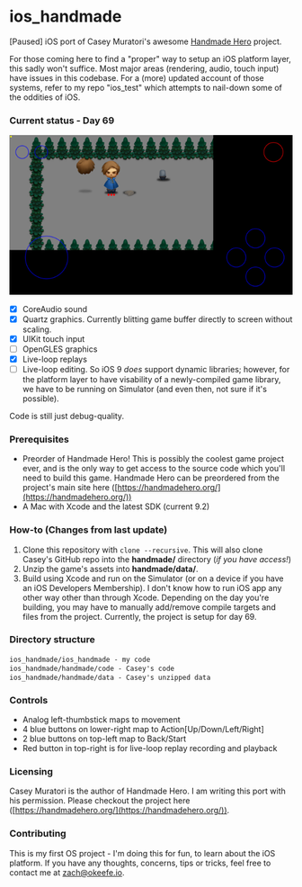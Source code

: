 # ios_handmade
[Paused] iOS port of Casey Muratori's awesome [Handmade Hero](https://handmadehero.org/) project.

For those coming here to find a "proper" way to setup an iOS platform layer, this sadly won't suffice. Most major areas (rendering, audio, touch input) have issues in this codebase. For a (more) updated account of those systems, refer to my repo "ios_test" which attempts to nail-down some of the oddities of iOS.

### Current status - Day 69

![screenshot](/screenshots/day69.png)

- [x] CoreAudio sound
- [x] Quartz graphics. Currently blitting game buffer directly to screen without scaling.
- [x] UIKit touch input
- [ ] OpenGLES graphics
- [X] Live-loop replays
- [ ] Live-loop editing. So iOS 9 *does* support dynamic libraries; however, for the platform layer to have visability of a newly-compiled game library, we have to be running on Simulator (and even then, not sure if it's possible).

Code is still just debug-quality.

### Prerequisites
* Preorder of Handmade Hero! This is possibly the coolest game project ever, and is the only way to get access to the source code which you'll need to build this game. Handmade Hero can be preordered from the project's main site here ([https://handmadehero.org/](https://handmadehero.org/))
* A Mac with Xcode and the latest SDK (current 9.2)

### How-to (Changes from last update)
1. Clone this repository with `clone --recursive`. This will also clone Casey's GitHub repo into the **handmade/** directory (*if you have access!*)
2. Unzip the game's assets into **handmade/data/**.
3. Build using Xcode and run on the Simulator (or on a device if you have an iOS Developers Membership). I don't know how to run iOS app any other way other than through Xcode. Depending on the day you're building, you may have to manually add/remove compile targets and files from the project. Currently, the project is setup for day 69.

### Directory structure ###

```
ios_handmade/ios_handmade - my code
ios_handmade/handmade/code - Casey's code
ios_handmade/handmade/data - Casey's unzipped data
```

### Controls ###
* Analog left-thumbstick maps to movement
* 4 blue buttons on lower-right map to Action[Up/Down/Left/Right]
* 2 blue buttons on top-left map to Back/Start
* Red button in top-right is for live-loop replay recording and playback

### Licensing
Casey Muratori is the author of Handmade Hero. I am writing this port with his permission. Please checkout the project here ([https://handmadehero.org/](https://handmadehero.org/)).

### Contributing
This is my first OS project - I'm doing this for fun, to learn about the iOS platform. If you have any thoughts, concerns, tips or tricks, feel free to contact me at [zach@okeefe.io](mailto:zach@okeefe.io).
